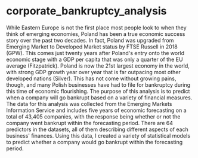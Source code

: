 # corporate_bankruptcy_analysis

While Eastern Europe is not the first place most people look to when they think of emerging economies, Poland has been a true economic success story over the past two decades. In fact, Poland was upgraded from Emerging Market to Developed Market status by FTSE Russell in 2018 (GPW). This comes just twenty years after Poland's entry onto the world economic stage with a GDP per capita that was only a quarter of the EU average (Fitzpatrick). Poland is now the 21st largest economy in the world, with strong GDP growth year over year that is far outpacing most other developed nations (Silver). This has not come without growing pains, though, and many Polish businesses have had to file for bankruptcy during this time of economic flourishing. The purpose of this analysis is to predict when a company will go bankrupt based on a variety of financial measures. The data for this analysis was collected from the Emerging Markets Information Service and includes five years of economic forecasting on a total of 43,405 companies, with the response being whether or not the company went bankrupt within the forecasting period. There are 64 predictors in the datasets, all of them describing different aspects of each business' finances. Using this data, I created a variety of statistical models to predict whether a company would go bankrupt within the forecasting period.
